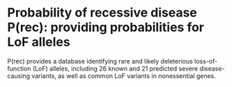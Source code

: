 # Probability of recessive disease P(rec): providing probabilities for LoF alleles
P(rec) provides a database identifying rare and likely deleterious loss-of-function (LoF) alleles, including 26 known and 21 predicted severe disease-causing variants, as well as common LoF variants in nonessential genes.